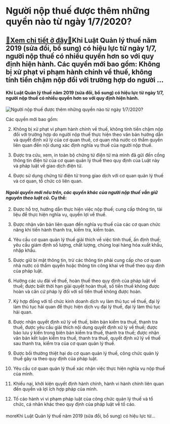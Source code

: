 Người nộp thuế được thêm những quyền nào từ ngày 1/7/2020?
==========================================================

[:gift:Xem chi tiết ở đây:gift:](https://hddtvn.com/nguoi-nop-thue-duoc-them-nhung-quyen-nao-tu-ngay-1-7-2020/)Khi Luật Quản lý thuế năm 2019 (sửa đổi, bổ sung) có hiệu lực từ ngày 1/7, người nộp thuế có nhiều quyền hơn so với quy định hiện hành. Các quyền mới bao gồm: Không bị xử phạt vi phạm hành chính về thuế, không tính tiền chậm nộp đối với trường hợp do người …
------------------------------------------------------------------------------------------------------------------------------------------------------------------------------------------------------------------------------------------------------------------

#### Khi Luật Quản lý thuế năm 2019 (sửa đổi, bổ sung) có hiệu lực từ ngày 1/7, người nộp thuế có nhiều quyền hơn so với quy định hiện hành.


![Người nộp thuế được thêm những quyền nào từ ngày 1/7/2020?](https://hddtvn.com/wp-content/uploads/2021/01/yhgOQ514jO.jpg)


Các quyền mới bao gồm:




2. Không bị xử phạt vi phạm hành chính về thuế, không tính tiền chậm nộp đối với trường hợp do người nộp thuế thực hiện theo văn bản hướng dẫn và quyết định xử lý của cơ quan thuế, cơ quan nhà nước có thẩm quyền liên quan đến nội dung xác định nghĩa vụ thuế của người nộp thuế.

4. Được tra cứu, xem, in toàn bộ chứng từ điện tử mà mình đã gửi đến cổng thông tin điện tử của cơ quan quản lý thuế theo quy định của Luật này và pháp luật về giao dịch điện tử.

6. Được sử dụng chứng từ điện tử trong giao dịch với cơ quan quản lý thuế và cơ quan, tổ chức có liên quan.



#### *Ngoài quyền mới nêu trên, các quyền khác của người nộp thuế vẫn giữ nguyên theo luật cũ*. Cụ thể:




2. Được hỗ trợ, hướng dẫn thực hiện việc nộp thuế; cung cấp thông tin, tài liệu để thực hiện nghĩa vụ, quyền lợi về thuế.

4. Được nhận văn bản liên quan đến nghĩa vụ thuế của các cơ quan chức năng khi tiến hành thanh tra, kiểm tra, kiểm toán.

6. Yêu cầu cơ quan quản lý thuế giải thích về việc tính thuế, ấn định thuế; yêu cầu giám định số lượng, chất lượng, chủng loại hàng hóa xuất khẩu, nhập khẩu.

8. Được giữ bí mật thông tin, trừ các thông tin phải cung cấp cho cơ quan nhà nước có thẩm quyền hoặc thông tin công khai về thuế theo quy định của pháp luật.

10. Hưởng các ưu đãi về thuế, hoàn thuế theo quy định của pháp luật về thuế; được biết thời hạn giải quyết hoàn thuế, số tiền thuế không được hoàn và căn cứ pháp lý đối với số tiền thuế không được hoàn.

12. Ký hợp đồng với tổ chức kinh doanh dịch vụ làm thủ tục về thuế, đại lý làm thủ tục hải quan để thực hiện dịch vụ đại lý thuế, đại lý làm thủ tục hải quan.

14. Được nhận quyết định xử lý về thuế, biên bản kiểm tra thuế, thanh tra thuế, được yêu cầu giải thích nội dung quyết định xử lý về thuế; được bảo lưu ý kiến trong biên bản kiểm tra thuế, thanh tra thuế; được nhận văn bản kết luận kiểm tra thuế, thanh tra thuế, quyết định xử lý về thuế sau thanh tra, kiểm tra của cơ quan quản lý thuế.

16. Được bồi thường thiệt hại do cơ quan quản lý thuế, công chức quản lý thuế gây ra theo quy định của pháp luật.

18. Yêu cầu cơ quan quản lý thuế xác nhận việc thực hiện nghĩa vụ nộp thuế của mình.

20. Khiếu nại, khởi kiện quyết định hành chính, hành vi hành chính liên quan đến quyền và lợi ích hợp pháp của mình.

22. Tố cáo hành vi vi phạm pháp luật của công chức quản lý thuế và tổ chức, cá nhân khác theo quy định của pháp luật về tố cáo.



#### 


moreKhi Luật Quản lý thuế năm 2019 (sửa đổi, bổ sung) có hiệu lực từ…

